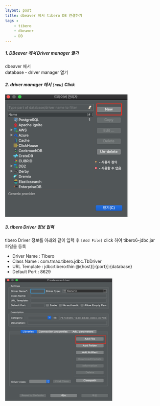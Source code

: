 ```yaml
---
layout: post
title: dbeaver 에서 tibero DB 연결하기
tags :
    - tibero
    - dbeaver
    - DB
---
```


##### 1. DBeaver 에서 Driver manager 열기
dbeaver 에서<br>
database - driver manager 열기<br>

##### 2. driver manager 에서 `[new]` Click
<img src="/images/posts/17.png" width='400' height='400'>

##### 3. tibero Driver 정보 입력
tibero Driver 정보를 아래와 같이 입력 후 `[Add File]` click 하여 tibero6-jdbc.jar 파일을 등록<br>
* Driver Name : Tibero<br>
* Class Name : com.tmax.tibero.jdbc.TbDriver<br>
* URL Template : jdbc:tibero:thin:@{host}[:{port}]:{database}<br>
* Default Port : 8629<br>

<img src="/images/posts/18.png" width='350' height='400'>
